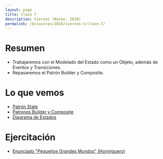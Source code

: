 ```yaml
---
layout: page
title: Clase 7
description: Viernes (Noche, 2018)
permalink: /bitacoras/2018/viernes-n/clase-7/
---
```


# Resumen

- Trabajaremos con el Modelado del Estado como un Objeto, además de Eventos y Transiciones.
- Repasaremos el Patrón Builder y Composite.

# Lo que vemos

- [Patrón State](https://sourcemaking.com/design_patterns/state)
- [Patrones Builder y Composite](https://github.com/dieforfree/edsebooks/blob/master/ebooks/Design%20Patterns%2C%20Elements%20of%20Reusable%20Object-Oriented%20Software.pdf)
- [Diagrama de Estados](https://docs.google.com/document/d/1CLIsWdk-Fv3HnuUMD0D2tU96vGvdrkyQyiJgBIsQueE/edit?usp=sharing)

# Ejercitación
 
- [Enunciado "Pequeños Grandes Mundos" (Hormiguero)](https://docs.google.com/document/d/10YG5vVS_UxHfhQnewQW9oleX3AbQyQcNwFajm_Y5bB4/edit#heading=h.l7htq1w726rk)